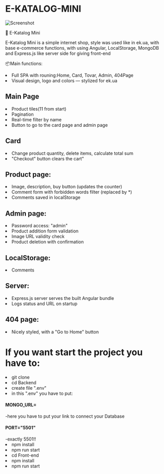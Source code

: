 # E-KATALOG-MINI

![Screenshot](./Front-end/public/Logo.webp)

🛒 E-Katalog Mini

E-Katalog Mini is a simple internet shop, style was used like in ek.ua, with base e-commerce functions, with using Angular, LocalStorage, MongoDB and Express.js like server side for giving front-end

📦Main functions:
    <li>Full SPA with rouning:Home, Card, Tovar, Admin, 404Page</li>
    <li>Visual design, logo and colors — stylized for ek.ua </li>
    <h2>Main Page</h2>
        <li>Product tiles(11 from start)</li>
        <li>Pagination</li>
        <li>Real-time filter by name</li>
        <li>Button to go to the card page and admin page</li>
     <h2>Card</h2>
        <li>Change product quantity, delete items, calculate total sum</li>
        <li>"Checkout" button clears the cart"</li>
    <h2>Product page:</h2>
        <li>Image, description, buy button (updates the counter)</li>
        <li>Comment form with forbidden words filter (replaced by *)</li>
        <li>Comments saved in localStorage</li>
    <h2>Admin page:</h2>
        <li>Password access: "admin"</li>
        <li>Product addition form validation</li>
        <li>Image URL validity check</li>
        <li>Product deletion with confirmation</li>
    <h2>LocalStorage:</h2>
        <li>Comments</li>
    <h2>Server:</h2>
        <li>Express.js server serves the built Angular bundle</li>
        <li>Logs status and URL on startup</li>
     <h2>404 page:</h2>
        <li>Nicely styled, with a "Go to Home" button</li>

<h1>If you want start the project you have to:</h1>
 <li>git clone <ur></li>
 <li>cd Backend</li>
 <li>create file ".env"</li>
 <li>in this ".env" you have to put: </li>
     <h4>MONGO_URL=</h4>-here you have to put your link to connect your Database
     <h4>PORT="5501"</h4>-exactly 5501!!
 <li>npm install</li>
 <li>npm run start</li>
  <li>cd Front-end</li>
 <li>npm install</li>
 <li>npm run start</li>
 

    
